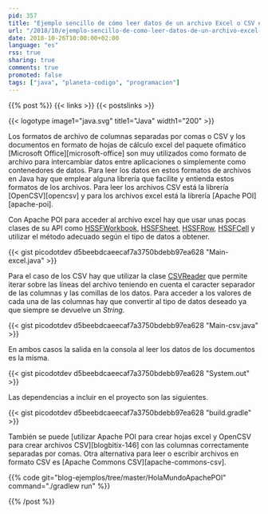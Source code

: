 ```yaml
---
pid: 357
title: "Ejemplo sencillo de cómo leer datos de un archivo Excel o CSV en Java"
url: "/2018/10/ejemplo-sencillo-de-como-leer-datos-de-un-archivo-excel-o-csv-en-java/"
date: 2018-10-26T10:00:00+02:00
language: "es"
rss: true
sharing: true
comments: true
promoted: false
tags: ["java", "planeta-codigo", "programacion"]
---
```


{{% post %}}
{{< links >}}
{{< postslinks >}}

{{< logotype image1="java.svg" title1="Java" width1="200" >}}

Los formatos de archivo de columnas separadas por comas o CSV y los documentos en formato de hojas de cálculo excel del paquete ofimático [Microsoft Office][microsoft-office] son muy utilizados como formato de archivo para intercambiar datos entre aplicaciones o simplemente como contenedores de datos. Para leer los datos en estos formatos de archivos en Java hay que emplear alguna librería que facilite y entienda estos formatos de los archivos. Para leer los archivos CSV está la librería [OpenCSV][opencsv] y para los archivos excel está la librería [Apache POI][apache-poi].

Con Apache POI para acceder al archivo excel hay que usar unas pocas clases de su API como [HSSFWorkbook](https://poi.apache.org/apidocs/org/apache/poi/hssf/usermodel/HSSFWorkbook.html), [HSSFSheet](https://poi.apache.org/apidocs/org/apache/poi/hssf/usermodel/HSSFSheet.html), [HSSFRow](https://poi.apache.org/apidocs/org/apache/poi/hssf/usermodel/HSSFRow.html), [HSSFCell](https://poi.apache.org/apidocs/org/apache/poi/hssf/usermodel/HSSFCell.html) y utilizar el método adecuado según el tipo de datos a obtener.

{{< gist picodotdev d5beebdcaeecaf7a3750bdebb97ea628 "Main-excel.java" >}}

Para el caso de los CSV hay que utilizar la clase [CSVReader](http://opencsv.sourceforge.net/apidocs/com/opencsv/CSVReader.html) que permite iterar sobre las líneas del archivo teniendo en cuenta el caracter separador de las columnas y las comillas de los datos. Para acceder a los valores de cada una de las columnas hay que convertir al tipo de datos deseado ya que siempre se devuelve un _String_.

{{< gist picodotdev d5beebdcaeecaf7a3750bdebb97ea628 "Main-csv.java" >}}

En ambos casos la salida en la consola al leer los datos de los documentos es la misma.

{{< gist picodotdev d5beebdcaeecaf7a3750bdebb97ea628 "System.out" >}}

Las dependencias a incluir en el proyecto son las siguientes.

{{< gist picodotdev d5beebdcaeecaf7a3750bdebb97ea628 "build.gradle" >}}

También se puede [utilizar Apache POI para crear hojas excel y OpenCSV para crear archivos CSV][blogbitix-146] con las columnas correctamente separadas por comas. Otra alternativa para leer o escribir archivos en formato CSV es [Apache Commons CSV][apache-commons-csv].

{{% code git="blog-ejemplos/tree/master/HolaMundoApachePOI" command="./gradlew run" %}}

{{% /post %}}
